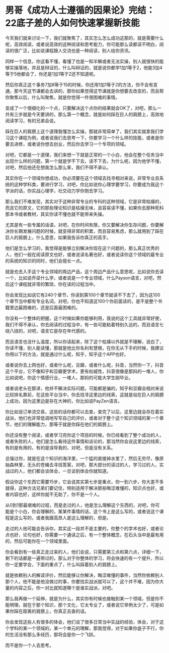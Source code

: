 # 男哥《成功人士遵循的因果论》完结：22底子差的人如何快速掌握新技能

今天我们就来讨论一下，我们就聚焦了，其实怎么怎么成功这那的，就是需要什么呢，高效阅读，或者说高效的这种阅读和思考能力，你可能那么读都读不明白，阅读的很广泛，比如说课程跟人交流也是一种阅读，别人给你资讯。

同样一个信息，你这看不懂，看懂了也是一知半解或者无法实操，别人就很快的能够实操落地，并且是辩证的，什么叫辩证的，就是说你都学1加1等于2，他能3加4等于5他都会了，你还是1加1等于2还不知道呢。

然后你真正这个事务7加8等于15的时候，你还用1加1等于2的方法，你不会有变通，那今天这节课都会去讲的，那你如果觉得这节课就是你想要去改变的，而且帮你聚焦以后，什么叫聚焦，就是你觉得一件很困难的事情。

变成了一个很细化的一个点，只要解决这个点你的结果就会OK了，对吧，那么一共有三步就是今天要讲的，那么第一个概念，就是如何踩在巨人的肩膀上，高效地阅读学习，有的兄弟会说。

踩在巨人的肩膀上这个道理我懂怎么实操，那就非常简单了，我们其实就拿我们学习这个课程为例，或者说我们去思考一下，你要学习一个什么样的技能，或者是你要去进修，或者说你想去创业，然后你去学习一个专项的领域。

对吧，它都是一个道理，我们来想一下就是正常的一个小白，他会在整个任务当中出现什么样的问题，第一个就是学不下去，读不下去，为什么呢，因为他学不懂，对吧，然后他还在想我怎么那么笨，我们不得不承认。

其实你在一个领域你想成功，你必须要在这个领域去找寻相对来说，非常专业且系统的这种学科类，要进行学习，对吧，你比如说你心理学要学习，你要成为我这个学派的话，你实战心理学，社交动力学你倒去学习。

那么我们不难发现，其实对于这种非常专业的专科的这种领域，它是非常枯燥的，而且它的原文，它的那些理论知识是枯燥无味，且容易读不懂，如果你去那种死科那本书或者教材，其实你读不懂也就不能带来失操。

尤其是有一些专属的话语，对吧，在你时间有限，你又要解决你生存问题，你要解决你长期发展问题的时候，就变得非常的积累，而且容易焦虑，那么就用到了踩在巨人的肩膀上，什么意思，如果我告诉你真正的高手。

他们是怎么学习的，我觉得是能够立刻解决你现在这个问题的，那么真正优秀的人，他们一般在阅读原文也好，或者说读名著也好，或者说读你这个领域的最专业的系统的知识的同时，他们会擅长一点。

就是也去入手这个专业领域的周边产品，这个周边产品什么意思呢，比如说你去读一个，比如说乔梁什么学，或者说是一个专业领域，什么Payson语言，对吧，然后这个课程就非常的繁琐，你在读的过程当中。

你会发现比如说它有240个章节，你读到第100个章节就读不下去了，因为这100个章节当中都有专业名词，对吧，你也不知道这100个你前面读的，是不是整个书籍里边最困难的，还是后面最困难的。

你没有一个整体的把握，这个时候如果你能够利用，我说的这个工具就非常好使，我们不得不承认，你去阅读的过程当中，有一些可能粘着特别久远的，而且语言七绕八绕的，对吧，语言它是存在年代感的。

而且语言也没什么温度，所以你读起来，除了这个枯燥以外就是不理解，说白了，你读不懂，别人能读懂，那就是他比你名利有慧根，在你无从下手的时候，我建议你用以下的方法，就是通过什么呢，知乎，知乎这个APP也好。

或者说你去上网也好，或者什么呢，豆瓣，或者什么呢，抖音，当然你一下，抖音这个平台，它不像知乎和豆瓣更学术，更有权威性，抖音很像是那妈的一堆人，你比如说吧，你这个情感行业，一堆人，那妈的可能大学生刚毕业。

或者说老头在那讲，他并不解决实际问题，可能都是骗的，知乎和豆瓣会相对来说比较排名靠前，在这些平台当中，你去找寻这里边的线索，这就是站在巨人的肩膀上成功，因为这里边是存在大神的，你比如说PayZen语言。

你比如说订单流交易，这些的话你都可以去查，查完了以后，这里边就会存在着实战派，他们也非常低调地写写自己的评价，或者对于整个这个知识领域的某一个章节，他们的理解能力，那等于就是你踩在他们的肩膀上。

你还没有整个阅读，或者学习完你这个项目的时候，你已经看到了整个成功的人，或者失败的人，他们是怎么看待这件事情和谈论的，那当然你会说这里边的线索，有的是有用的，有的是误导我的，对吧，但是没有关系。

总强过你，就是在这个知识的海洋里，一个猛的直接掉水里了，然后无穷尽，像原始森林里，无头的苍蝇去寻找答案，对吧，那大部分的读过的人，学习过的人，实战过的人，他们都会谈体会，一旦谈到体会你就知道。

假设你这个东西它需要15步，它会说其实第七步是重点，你一到六步，你大差不多就得，这种方法兄弟们要记住，特别适用于解决那些晦涩难懂的，知识点也好，或者内容也好，这样你就不无助了，你不是一个人。

从0到1那最艰难的过程，而是走过的人，他是怎么理解这个东西的，对吧，你可能是个小白，你会理解的，某某件事情的话，这个书上是这么写的，或者说这个课程是这么写的，或者我跟高昂人是这么理解的，但是。

走过的人他可能会告诉你，其实这一段并不是主要的，你整个的学术也好，或者论点也好，论句也好，你需要一个通读之后，有一个整体概念，在石头当中是最有用的，然后可能你在一个领域里面。

你会看到有一些真正走过来的人，他们会说，只需要第三点和第六点，详细一下，剩下的话都是一遍带过的，那么对于你整体的学习，将会快速的有一个提升，所以你一定要学会，下面的重点了，什么叫踩着别人的肩膀上。

就是依赖别人的解读评价，然后能够让你解决，晦涩难懂的事件，当然你依赖别人那个人，他不能是他没做过的事，你要找实战派就可以了，这个并不难，因为你大量的内容之后，你一对比就知道哪个是谁实战派，对吧。

那么我再做一个延伸，就是为什么，其实你有时候也接触到某一个领域，但是你不能明理，就在于那个知识，那个文化，它太专业了，或者说它举例太少了，可是如果你踩在距离的肩膀上，你真正去查的话。

你会发现这些人有很多的体会，他们谈了很多日常当中实战的经验，体会，对于这个学科的某一个领域的，某一个单元的理解，那我觉得，对于如果你底子不行，你的生活没有那么多经历，那将会是你一个飞跃。

而不是你一个人去思考。